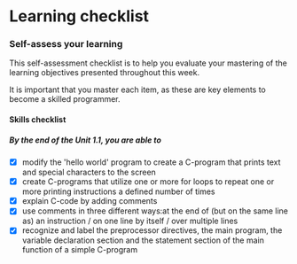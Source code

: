 # Learning checklist
### Self-assess your learning

This self-assessment checklist is to help you evaluate your mastering of the learning objectives presented throughout this week. 

It is important that you master each item, as these are key elements to become a skilled programmer.

#### Skills checklist

##### By the end of the Unit 1.1, you are able to


- [x] modify the 'hello world' program to create a C-program that prints text and special characters to the screen
- [x] create C-programs that utilize one or more for loops to repeat one or more printing instructions a defined number of times
- [x] explain C-code by adding comments
- [x] use comments in three different ways:at the end of (but on the same line as) an instruction / on one line by itself / over multiple lines
- [x] recognize and label the preprocessor directives, the main program, the variable declaration section and the statement section of the main function of a simple C-program
